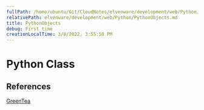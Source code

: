 ```yaml
---
fullPath: /home/ubuntu/Git/CloudNotes/elvenware/development/web/Python/PythonObjects.md
relativePath: elvenware/development/web/Python/PythonObjects.md
title: PythonObjects
debug: First time
creationLocalTime: 3/8/2022, 3:55:50 PM
---
```


<!-- toc -->
<!-- tocstop -->

Python Class
============

References
----------

[GreenTea](http://www.greenteapress.com/thinkpython/html/thinkpython016.html)
